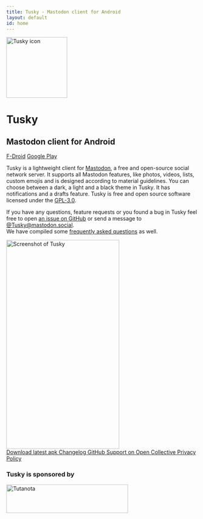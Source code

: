 ```yaml
---
title: Tusky - Mastodon client for Android
layout: default
id: home
---
```

<div id="text">
  <div id="logo">
    <img src="img/tusky.svg" width="160" height="160" alt="Tusky icon" />
    <h1> Tusky </h1>
  </div>

  <h2> Mastodon client for Android </h2>

  <div id="primary-buttons">
    <a href="https://f-droid.org/repository/browse/?fdid=com.keylesspalace.tusky">
      <i class="icon-fdroid-logo"></i> F-Droid</a>
    <a href="https://play.google.com/store/apps/details?id=com.keylesspalace.tusky">
      <i class="icon-google-play"></i> Google Play</a>
  </div>

  <div id="description">
    <p>
      Tusky is a lightweight client for
      <a href="https://joinmastodon.org">Mastodon</a>, a free and open-source social network server. It supports all Mastodon features, like photos, videos,
      lists, custom emojis and is designed according to material guidelines. You can choose between a dark, a light and a black
      theme in Tusky. It has notifications and a drafts feature. Tusky is free and open source software licensed under
      the
      <a href="https://www.gnu.org/licenses/gpl-3.0.en.html">GPL-3.0</a>.
    </p>
    <p>
      If you have any questions, feature requests or you found a bug in Tusky feel free to open
      <a href="https://github.com/tuskyapp/Tusky/issues">an issue on GitHub</a> or send a message to
      <a href="https://mastodon.social/@Tusky" rel="me">@Tusky@mastodon.social</a>. <br />
      We have compiled some <a href="/faq/">frequently asked questions</a> as well.
    </p>
  </div>
</div>

<div id="screenshot">
  <img src="img/screenshot.png" srcset="img/screenshot.png 1x, img/screenshot_2x.png 2x" width="297" height="550" alt="Screenshot of Tusky" />
</div>

<footer>
  <a href="https://github.com/tuskyapp/Tusky/releases/latest">
    <i class="icon-download"></i>
    <span>Download latest apk</span>
  </a>
  <a href="https://github.com/tuskyapp/Tusky/blob/develop/CHANGELOG.md">
    <i class="icon-changelog"></i>
    <span>Changelog</span>
  </a>
  <a href="https://github.com/tuskyapp/Tusky">
    <i class="icon-github"></i>
    <span>GitHub</span>
  </a>
  <a href="https://opencollective.com/tusky">
    <i class="icon-opencollective"></i>
    <span>Support on Open Collective</span>
  </a>
  <a href="/privacy-policy/">
    <i class="icon-changelog"></i>
    <span>Privacy Policy</span>
  </a>
  <div class="sponsors">
    <h3>Tusky is sponsored by</h3>
    <a href="https://tutanota.com/">
      <img src="img/tutanota_logo.svg" alt="Tutanota" width="320" height="75"/>
    </a>
  </div>
</footer>

